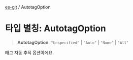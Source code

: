 [es-git](../globals.md) / AutotagOption

# 타입 별칭: AutotagOption

> **AutotagOption**: `"Unspecified"` \| `"Auto"` \| `"None"` \| `"All"`

태그 자동 추적 옵션이에요.
